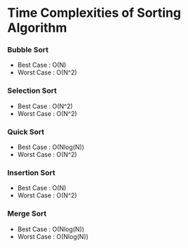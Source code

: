 # Time Complexities of Sorting Algorithm

### Bubble Sort
 * Best Case : O(N)
 * Worst Case : O(N^2)

### Selection Sort
 * Best Case : O(N^2)
 * Worst Case : O(N^2)

### Quick Sort
 * Best Case : O(Nlog(N))
 * Worst Case : O(N^2)

### Insertion Sort
 * Best Case : O(N)
 * Worst Case : O(N^2)

### Merge Sort
 * Best Case : O(Nlog(N))
 * Worst Case : O(Nlog(N))


 

